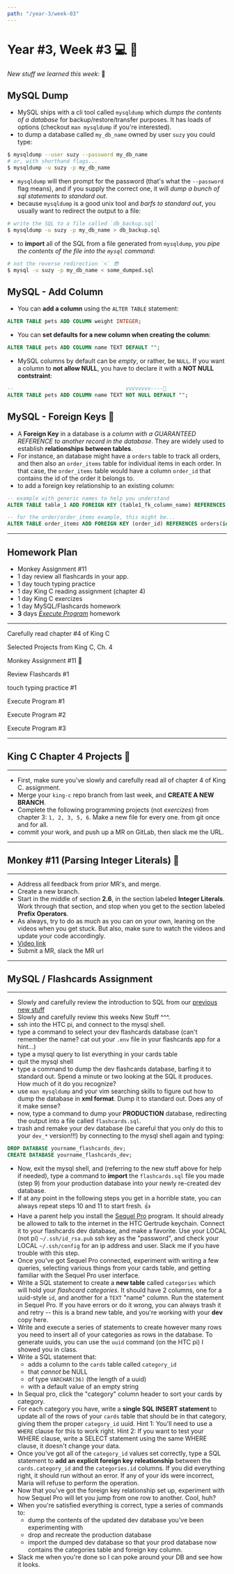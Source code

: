 ```yaml
---
path: "/year-3/week-03"
---
```


# Year #3, Week #3 💻 🏈

_New stuff we learned this week:_ 🤔

## MySQL Dump

- MySQL ships with a cli tool called `mysqldump` which _dumps the contents of a
  database_ for backup/restore/transfer purposes. It has loads of options
  (checkout `man mysqldump` if you're interested).
- to dump a database called `my_db_name` owned by user `suzy` you could type:

```bash
$ mysqldump --user suzy --password my_db_name
# or, with shorthand flags...
$ mysqldump -u suzy -p my_db_name
```

- `mysqldump` will then prompt for the password (that's what the `--password`
  flag means), and if you supply the correct one, it will _dump a bunch of sql
  statements to standard out_.
- because `mysqldump` is a good unix tool and _barfs to standard out_, you
  usually want to redirect the output to a file:

```bash
# write the SQL to a file called `db_backup.sql`
$ mysqldump -u suzy -p my_db_name > db_backup.sql
```

- to **import** all of the SQL from a file generated from `mysqldump`, you _pipe
  the contents of the file into the `mysql` command_:

```bash
# not the reverse redirection `<` 😎
$ mysql -u suzy -p my_db_name < some_dumped.sql
```

## MySQL - Add Column

- You can **add a column** using the `ALTER TABLE` statement:

```sql
ALTER TABLE pets ADD COLUMN weight INTEGER;
```

- You can **set defaults for a new column when creating the column**:

```sql
ALTER TABLE pets ADD COLUMN name TEXT DEFAULT "";
```

- MySQL columns by default can be _empty_, or rather, be `NULL`. If you want a
  column to **not allow NULL**, you have to declare it with a **NOT NULL
  contstraint**:

```sql
--                                    vvvvvvvv----👋
ALTER TABLE pets ADD COLUMN name TEXT NOT NULL DEFAULT "";
```

## MySQL - Foreign Keys 🔑

- A **Foreign Key** in a database is a _column with a GUARANTEED REFERENCE to
  another record in the database_. They are widely used to establish
  **relationships between tables**.
- For instance, an database might have a `orders` table to track all orders, and
  then also an `order_items` table for individual items in each order. In that
  case, the `order_items` table would have a column `order_id` that contains the
  id of the order it belongs to.
- to add a foreign key relationship to an existing column:

```sql
-- example with generic names to help you understand
ALTER TABLE table_1 ADD FOREIGN KEY (table1_fk_column_name) REFERENCES table_2(referenced_col);

-- for the order/order_items example, this might be...
ALTER TABLE order_items ADD FOREIGN KEY (order_id) REFERENCES orders(id);
```

---

## Homework Plan

- Monkey Assignment #11
- 1 day review all flashcards in your app.
- 1 day touch typing practice
- 1 day King C reading assignment (chapter 4)
- 1 day King C exercizes
- 1 day MySQL/Flashcards homework
- **3** days [_Execute Program_](https://www.executeprogram.com) homework

---

<Checkable id="read-king">Carefully read chapter #4 of King C</Checkable>

<Checkable id="king-3">Selected Projects from King C, Ch. 4</Checkable>

<Checkable id="monkey-11">Monkey Assignment #11 🐒</Checkable>

<Checkable id="flash-review-1">Review Flashcards #1</Checkable>

<Checkable id="typing">touch typing practice #1</Checkable>

<Checkable id="xp-1">Execute Program #1</Checkable>

<Checkable id="xp-2">Execute Program #2</Checkable>

<Checkable id="xp-3">Execute Program #3</Checkable>

---

## King C Chapter 4 Projects 👑

---

- First, make sure you've slowly and carefully read all of chapter 4 of King C.
  assignment.
- Merge your `king-c` repo branch from last week, and **CREATE A NEW BRANCH**.
- Complete the following programming projects (not _exercizes_) from chapter 3:
  `1, 2, 3, 5, 6`. Make a new file for every one. from git once and for all.
- commit your work, and push up a MR on GitLab, then slack me the URL.

---

## Monkey #11 (Parsing Integer Literals) 🐒

---

- Address all feedback from prior MR's, and merge.
- Create a new branch.
- Start in the middle of section **2.6**, in the section labeled **Integer
  Literals**. Work through that section, and stop when you get to the section
  labeled **Prefix Operators**.
- As always, try to do as much as you can on your own, leaning on the videos
  when you get stuck. But also, make sure to watch the videos and update your
  code accordingly.
- [Video link](http://jared.howtocomputer.link/monkey/16--2.6-parsing-integer-literals.mp4)
- Submit a MR, slack the MR url

---

## MySQL / Flashcards Assignment

---

- Slowly and carefully review the introduction to SQL from our
  [previous new stuff](https://homework.howtocomputer.link/year-2/week-23)
- Slowly and carefully review this weeks New Stuff ^^^.
- ssh into the HTC pi, and connect to the mysql shell.
- type a command to select your dev flashcards database (can't remember the
  name? cat out your `.env` file in your flashcards app for a hint...)
- type a mysql query to list everything in your cards table
- quit the mysql shell
- type a command to dump the dev flashcards database, barfing it to standard
  out. Spend a minute or two looking at the SQL it produces. How much of it do
  you recognize?
- use `man mysqldump` and your vim searching skills to figure out how to dump
  the database in **xml format**. Dump it to standard out. Does any of it make
  sense?
- now, type a command to dump your **PRODUCTION** database, redirecting the
  output into a file called `flashcards.sql`.
- trash and remake your dev database (be careful that you only do this to your
  `dev_*` version!!!) by connecting to the mysql shell again and typing:

```sql
DROP DATABASE yourname_flashcards_dev;
CREATE DATABASE yourname_flashcards_dev;
```

- Now, exit the mysql shell, and (referring to the new stuff above for help if
  needed), type a command to **import** the `flashcards.sql` file you made
  (step 9) from your production database into your newly re-created dev
  database.
- If at any point in the following steps you get in a horrible state, you can
  always repeat steps 10 and 11 to start fresh. 👍
- Have a parent help you install the [Sequel Pro](https://www.sequelpro.com/)
  program. It should already be allowed to talk to the internet in the HTC
  Gertrude keychain. Connect it to your flashcards dev database, and make a
  favorite. Use your LOCAL (not pi) `~/.ssh/id_rsa.pub` ssh key as the
  "password", and check your LOCAL `~/.ssh/config` for an ip address and user.
  Slack me if you have trouble with this step.
- Once you've got Sequel Pro connected, experiment with writing a few queries,
  selecting various things from your cards table, and getting familiar with the
  Sequel Pro user interface.
- Write a SQL statement to create a **new table** called `categories` which will
  hold your _flashcard categories_. It should have 2 columns, one for a
  uuid-style `id`, and another for a `TEXT` "name" column. Run the statement in
  Sequel Pro. If you have errors or do it wrong, you can always trash it and
  retry -- this is a brand new table, and you're working with your **dev** copy
  here.
- Write and execute a series of statements to create however many rows you need
  to insert all of your categories as rows in the database. To generate uuids,
  you can use the `uuid` command (on the HTC pi) I showed you in class.
- Write a SQL statement that:
  - adds a column to the `cards` table called `category_id`
  - that _cannot_ be NULL
  - of type `VARCHAR(36)` (the length of a uuid)
  - with a default value of an empty string
- In Sequal pro, click the "category" column header to sort your cards by
  category.
- For each category you have, write a **single SQL INSERT statement** to update
  all of the rows of your `cards` table that should be in that category, giving
  them the proper `category_id` uuid. Hint 1: You'll need to use a `WHERE`
  clause for this to work right. Hint 2: If you want to test your WHERE clause,
  write a SELECT statement using the same WHERE clause, it doesn't change your
  data.
- Once you've got all of the `category_id` values set correctly, type a SQL
  statement to **add an explicit foreign key releationship** between the
  `cards.category_id` and the `categories.id` columns. If you did everything
  right, it should run without an error. If any of your ids were incorrect,
  Maria will refuse to perform the operation.
- Now that you've got the foreign key relationship set up, experiment with how
  Sequel Pro will let you jump from one row to another. Cool, huh?
- When you're satisfied everything is correct, type a series of commands to:
  - dump the contents of the updated dev database you've been experimenting with
  - drop and recreate the production database
  - import the dumped dev database so that your prod database now contains the
    categories table and foreign key column.
- Slack me when you're done so I can poke around your DB and see how it looks.
